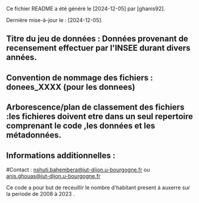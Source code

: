
Ce fichier README a été généré le [2024-12-05] par [ghanis92].

Dernière mise-à-jour le : [2024-12-05].

## Titre du jeu de données : Données provenant de recensement effectuer par l'INSEE durant divers années.

## Convention de nommage des fichiers : donees_XXXX (pour les donnees)

## Arborescence/plan de classement des fichiers :les fichieres doivent etre dans un seul repertoire comprenant le code ,les données et les métadonnées.

## Informations additionnelles : 

#Contact : nshuti.bahembera@iut-dijon.u-bourgogne.fr ou anis.ghouas@iut-dijon.u-bourgogne.fr 

Ce code a pour but de receuillir le nombre d'habitant present à auxerre sur la periode de 2008 à 2023 .
